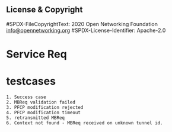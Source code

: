 License & Copyright
----

#SPDX-FileCopyrightText: 2020 Open Networking Foundation <info@opennetworking.org>
#SPDX-License-Identifier: Apache-2.0


# Service Req
# testcases 
    1. Success case
    2. MBReq validation failed
    3. PFCP modification rejected
    4. PFCP modification timeout
    5. retransmitted MBReq
    6. Context not found - MBReq received on unknown tunnel id.
